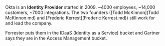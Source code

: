 Okta is an **Identity Provider** started in 2009. ~4000 employees, ~14,000 customers, ~7000 integrations. The two founders ([Todd McKinnon](Todd McKinnon.md) and [Frederic Kerrest](Frederic Kerrest.md)) still work for and lead the company.

Forrester puts them in the IDaaS (Identity as a Service) bucket and Gartner says they are in the Access Management bucket. 